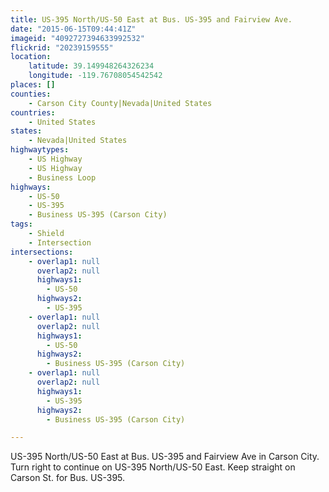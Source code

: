 ```yaml
---
title: US-395 North/US-50 East at Bus. US-395 and Fairview Ave.
date: "2015-06-15T09:44:41Z"
imageid: "4092727394633992532"
flickrid: "20239159555"
location:
    latitude: 39.149948264326234
    longitude: -119.76708054542542
places: []
counties:
    - Carson City County|Nevada|United States
countries:
    - United States
states:
    - Nevada|United States
highwaytypes:
    - US Highway
    - US Highway
    - Business Loop
highways:
    - US-50
    - US-395
    - Business US-395 (Carson City)
tags:
    - Shield
    - Intersection
intersections:
    - overlap1: null
      overlap2: null
      highways1:
        - US-50
      highways2:
        - US-395
    - overlap1: null
      overlap2: null
      highways1:
        - US-50
      highways2:
        - Business US-395 (Carson City)
    - overlap1: null
      overlap2: null
      highways1:
        - US-395
      highways2:
        - Business US-395 (Carson City)

---
```

US-395 North/US-50 East at Bus. US-395 and Fairview Ave in Carson City.  Turn right to continue on US-395 North/US-50 East.  Keep straight on Carson St. for Bus. US-395.